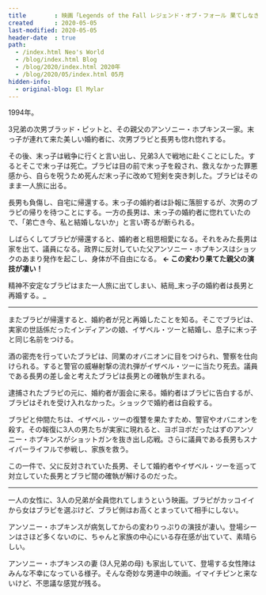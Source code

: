 ```yaml
---
title        : 映画「Legends of the Fall レジェンド・オブ・フォール 果てしなき想い」を観た
created      : 2020-05-05
last-modified: 2020-05-05
header-date  : true
path:
  - /index.html Neo's World
  - /blog/index.html Blog
  - /blog/2020/index.html 2020年
  - /blog/2020/05/index.html 05月
hidden-info:
  - original-blog: El Mylar
---
```


1994年。

3兄弟の次男ブラッド・ピットと、その親父のアンソニー・ホプキンス一家。末っ子が連れて来た美しい婚約者に、次男ブラピと長男も惚れ惚れする。

その後、末っ子は戦争に行くと言い出し、兄弟3人で戦地に赴くことにした。するとそこで末っ子は死亡。ブラピは目の前で末っ子を殺され、救えなかった罪悪感から、自らを呪うため死んだ末っ子に改めて短剣を突き刺した。ブラピはそのまま一人旅に出る。

長男も負傷し、自宅に帰還する。末っ子の婚約者は訃報に落胆するが、次男のブラピの帰りを待つことにする。一方の長男は、末っ子の婚約者に惚れていたので、「弟亡き今、私と結婚しないか」と言い寄るが断られる。

しばらくしてブラピが帰還すると、婚約者と相思相愛になる。それをみた長男は家を出て、議員になる。政界に反対していた父アンソニー・ホプキンスはショックのあまり発作を起こし、身体が不自由になる。 __← この変わり果てた親父の演技が凄い！__

精神不安定なブラピはまた一人旅に出てしまい、結局_末っ子の婚約者は長男と再婚する。_

---

またブラピが帰還すると、婚約者が兄と再婚したことを知る。そこでブラピは、実家の世話係だったインディアンの娘、イザベル・ツーと結婚し、息子に末っ子と同じ名前をつける。

酒の密売を行っていたブラピは、同業のオバニオンに目をつけられ、警察を仕向けられる。すると警官の威嚇射撃の流れ弾がイザベル・ツーに当たり死去。議員である長男の差し金と考えたブラピは長男との確執が生まれる。

逮捕されたブラピの元に、婚約者が面会に来る。婚約者はブラピに告白するが、ブラピはそれを受け入れなかった。ショックで婚約者は自殺する。

ブラピと仲間たちは、イザベル・ツーの復讐を果たすため、警官やオバニオンを殺す。その報復に3人の男たちが実家に現れると、ヨボヨボだったはずのアンソニー・ホプキンスがショットガンを抜き出し応戦。さらに議員である長男もスナイパーライフルで参戦し、家族を救う。

この一件で、父に反対されていた長男、そして婚約者やイザベル・ツーを巡って対立していた長男とブラピ間の確執が解けるのだった。

---

一人の女性に、3人の兄弟が全員惚れてしまうという映画。ブラピがカッコイイから女はブラピを選ぶけど、ブラピ側はお高くとまっていて相手にしない。

アンソニー・ホプキンスが病気してからの変わりっぷりの演技が凄い。登場シーンはさほど多くないのに、ちゃんと家族の中心にいる存在感が出ていて、素晴らしい。

アンソニー・ホプキンスの妻 (3人兄弟の母) も家出していて、登場する女性陣はみんな不幸になっている様子。そんな奇妙な男連中の映画。イマイチピンと来ないけど、不思議な感覚が残る。
